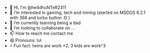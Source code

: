 - 👋 Hi, I’m @he4dhuNTeR2311
- 👀 I’m interested in gaming, tech and mining (started on MSDOS 6.2.1 with 368 and turbo button :D )
- 🌱 I’m currently learning being a dad
- 💞️ I’m looking to collaborate on ...
- 📫 How to reach me contact me
- 😄 Pronouns: lul
- ⚡ Fun fact: twins are work *2, 3 kids are work^3

<!---
he4dhuNTeR/he4dhuNTeR is a ✨ special ✨ repository because its `README.md` (this file) appears on your GitHub profile.
You can click the Preview link to take a look at your changes.
--->
